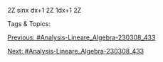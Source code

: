 2Z
sinx dx+1
2Z
1dx+1
2Z

   Tags & Topics:
   

[Previous: #Analysis-Lineare_Algebra-230308_433](Analysis-Lineare_Algebra-230308_433.md)

[Next: #Analysis-Lineare_Algebra-230308_433](Analysis-Lineare_Algebra-230308_433.md)